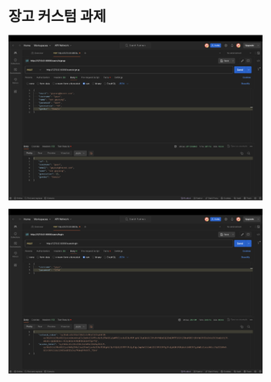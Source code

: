 # 장고 커스텀 과제

![Alt text](<스크린샷 2024-05-26 오후 11.37.22.png>)

![Alt text](<스크린샷 2024-05-26 오후 11.38.18.png>)